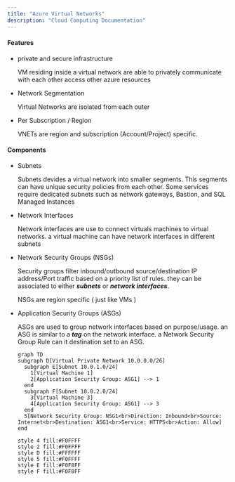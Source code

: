 ```yaml
---
title: "Azure Virtual Networks"
description: "Cloud Computing Documentation"
---
```


#### Features
- private and secure infrastructure

    VM residing inside a virtual network are able to privately communicate with each other access other azure resources

- Network Segmentation

    Virtual Networks are isolated from each outer
      
- Per Subscription / Region

    VNETs are region and subscription (Account/Project) specific. 

#### Components
- Subnets

    Subnets devides a virtual network into smaller segments. This segments can have unique security policies from each other. Some 
    services require dedicated subnets such as network gateways, Bastion, and SQL Managed Instances
    
- Network Interfaces

    Network interfaces are use to connect virtuals machines to virtual networks. a virtual machine can have network interfaces in different subnets
    
- Network Security Groups (NSGs)

    Security groups filter inbound/outbound source/destination IP address/Port traffic based on a priority list of rules. they can be associated to 
    either ***subnets*** or ***network interfaces***.

    NSGs are region specific ( just like VMs )
    
- Application Security Groups (ASGs)

    ASGs are used to group network interfaces based on purpose/usage. an ASG is similar to a ***tag*** on the network interface. a Network Security Group Rule can
    it destination set to an ASG.
    
    ```mermaid
    graph TD
    subgraph D[Virtual Private Network 10.0.0.0/26]
      subgraph E[Subnet 10.0.1.0/24]
        1[Virtual Machine 1]
        2[Application Security Group: ASG1] --> 1 
      end
      subgraph F[Subnet 10.0.2.0/24]
        3[Virtual Machine 3]
        4[Application Security Group: ASG1] --> 3 
      end
      5[Network Security Group: NSG1<br>Direction: Inbound<br>Source: Internet<br>Destination: ASG1<br>Service: HTTPS<br>Action: Allow]
    end

    style 4 fill:#F0FFFF
    style 2 fill:#F0FFFF
    style D fill:#FFFFFF
    style 5 fill:#F0FFFF
    style E fill:#F0F8FF
    style F fill:#F0F8FF
    ```

